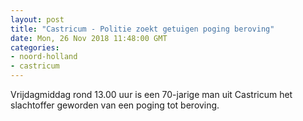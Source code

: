 ```yaml
---
layout: post
title: "Castricum - Politie zoekt getuigen poging beroving"
date: Mon, 26 Nov 2018 11:48:00 GMT
categories: 
- noord-holland 
- castricum 
---
```


Vrijdagmiddag rond 13.00 uur is een 70-jarige man uit Castricum het slachtoffer geworden van een poging tot beroving.

